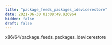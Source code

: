 ```yaml
---
title: "package_feeds_packages_idevicerestore"
date: 2021-06-30 01:09:49.926964
hidden: false
draft: false
---
```


x86/64/package_feeds_packages_idevicerestore

